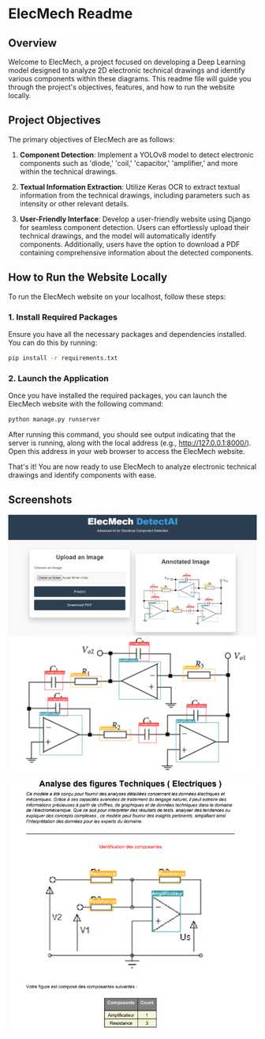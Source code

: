 # ElecMech Readme

## Overview

Welcome to ElecMech, a project focused on developing a Deep Learning model designed to analyze 2D electronic technical drawings and identify various components within these diagrams. This readme file will guide you through the project's objectives, features, and how to run the website locally.

## Project Objectives

The primary objectives of ElecMech are as follows:

1. **Component Detection**: Implement a YOLOv8 model to detect electronic components such as 'diode,' 'coil,' 'capacitor,' 'amplifier,' and more within the technical drawings.

2. **Textual Information Extraction**: Utilize Keras OCR to extract textual information from the technical drawings, including parameters such as intensity or other relevant details.

3. **User-Friendly Interface**: Develop a user-friendly website using Django for seamless component detection. Users can effortlessly upload their technical drawings, and the model will automatically identify components. Additionally, users have the option to download a PDF containing comprehensive information about the detected components.

## How to Run the Website Locally

To run the ElecMech website on your localhost, follow these steps:

### 1. Install Required Packages

Ensure you have all the necessary packages and dependencies installed. You can do this by running:

```bash
pip install -r requirements.txt
```
### 2. Launch the Application
Once you have installed the required packages, you can launch the ElecMech website with the following command:

```bash
python manage.py runserver
```

After running this command, you should see output indicating that the server is running, along with the local address (e.g., http://127.0.0.1:8000/). Open this address in your web browser to access the ElecMech website.

That's it! You are now ready to use ElecMech to analyze electronic technical drawings and identify components with ease.

## Screenshots
![Home_page](Screenshots/UI.png)
![Annotated Image](Screenshots/Result.png)
![Resultat_pdf](Screenshots/resultat_pdf.png)
